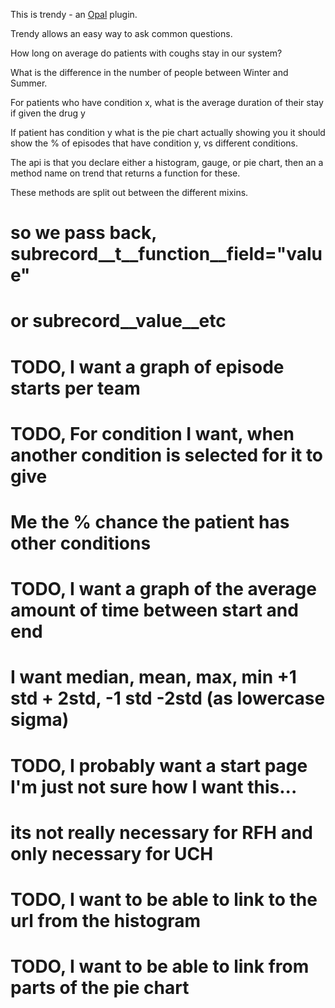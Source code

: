 This is trendy - an [Opal](https://github.com/openhealthcare/opal) plugin.

Trendy allows an easy way to ask common questions.

How long on average do patients with coughs stay in our system?

What is the difference in the number of people between Winter and Summer.

For patients who have condition x, what is the average duration of their stay if given
the drug y

If patient has condition y what is the pie chart actually showing you
it should show the % of episodes that have condition y, vs different conditions.

The api is that you declare either a histogram, gauge, or pie chart, then an
a method name on trend that returns a function for these.

These methods are split out between the different mixins.

# so we pass back, subrecord__t__function__field="value"
# or subrecord__value__etc

# TODO, I want a graph of episode starts per team
# TODO, For condition I want, when another condition is selected for it to give
#       Me the % chance the patient has other conditions

# TODO, I want a graph of the average amount of time between start and end
#       I want median, mean, max, min +1 std + 2std, -1 std -2std (as lowercase sigma)

# TODO, I probably want a start page I'm just not sure how I want this...
#       its not really necessary for RFH and only necessary for UCH
# TODO, I want to be able to link to the url from the histogram
# TODO, I want to be able to link from parts of the pie chart
